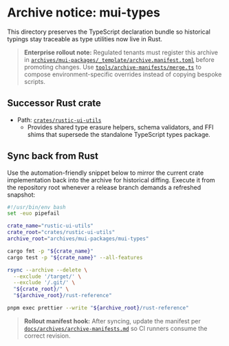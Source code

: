 # Archive notice: mui-types

This directory preserves the TypeScript declaration bundle so historical typings stay traceable as type utilities now live in Rust.

> **Enterprise rollout note:** Regulated tenants must register this archive in [`archives/mui-packages/_template/archive.manifest.toml`](../../archives/mui-packages/_template/archive.manifest.toml) before promoting changes. Use [`tools/archive-manifests/merge.ts`](../../tools/archive-manifests/merge.ts) to compose environment-specific overrides instead of copying bespoke scripts.

## Successor Rust crate

- Path: [`crates/rustic-ui-utils`](../../crates/rustic-ui-utils)
  - Provides shared type erasure helpers, schema validators, and FFI shims that supersede the standalone TypeScript types package.

## Sync back from Rust

Use the automation-friendly snippet below to mirror the current crate implementation back into the archive for historical diffing. Execute it from the repository root whenever a release branch demands a refreshed snapshot:

```bash
#!/usr/bin/env bash
set -euo pipefail

crate_name="rustic-ui-utils"
crate_root="crates/rustic-ui-utils"
archive_root="archives/mui-packages/mui-types"

cargo fmt -p "${crate_name}"
cargo test -p "${crate_name}" --all-features

rsync --archive --delete \
  --exclude '/target/' \
  --exclude '/.git/' \
  "${crate_root}/" \
  "${archive_root}/rust-reference"

pnpm exec prettier --write "${archive_root}/rust-reference"
```

> **Rollout manifest hook:** After syncing, update the manifest per [`docs/archives/archive-manifests.md`](../../docs/archives/archive-manifests.md) so CI runners consume the correct revision.
